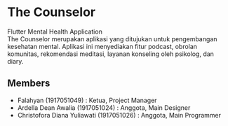 # The Counselor
Flutter Mental Health Application<br>
The Counselor merupakan aplikasi yang ditujukan untuk pengembangan kesehatan mental. Aplikasi ini menyediakan fitur podcast, obrolan komunitas, rekomendasi meditasi, layanan konseling oleh psikolog, dan diary.

## Members
- Falahyan (1917051049) : Ketua, Project Manager
- Ardella Dean Awalia (1917051024) : Anggota, Main Designer
- Christofora Diana Yuliawati (1917051026) : Anggota, Main Programmer
